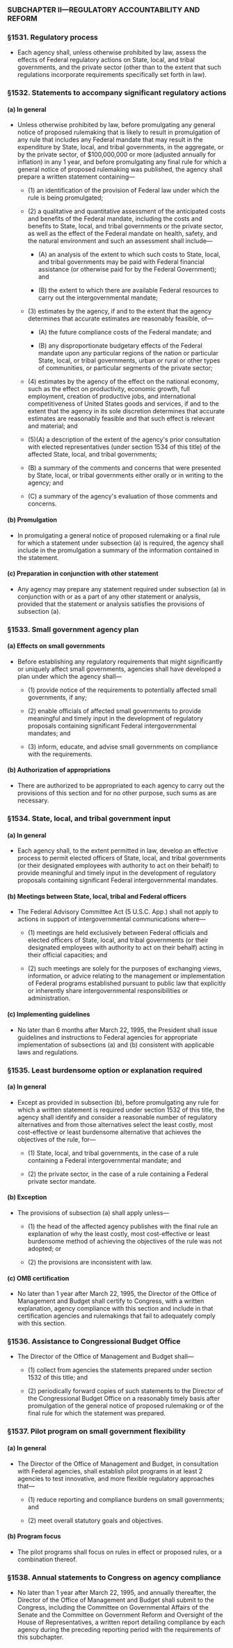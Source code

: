 ### SUBCHAPTER II—REGULATORY ACCOUNTABILITY AND REFORM

### §1531. Regulatory process
* Each agency shall, unless otherwise prohibited by law, assess the effects of Federal regulatory actions on State, local, and tribal governments, and the private sector (other than to the extent that such regulations incorporate requirements specifically set forth in law).

### §1532. Statements to accompany significant regulatory actions
#### (a) In general
* Unless otherwise prohibited by law, before promulgating any general notice of proposed rulemaking that is likely to result in promulgation of any rule that includes any Federal mandate that may result in the expenditure by State, local, and tribal governments, in the aggregate, or by the private sector, of $100,000,000 or more (adjusted annually for inflation) in any 1 year, and before promulgating any final rule for which a general notice of proposed rulemaking was published, the agency shall prepare a written statement containing—

  * (1) an identification of the provision of Federal law under which the rule is being promulgated;

  * (2) a qualitative and quantitative assessment of the anticipated costs and benefits of the Federal mandate, including the costs and benefits to State, local, and tribal governments or the private sector, as well as the effect of the Federal mandate on health, safety, and the natural environment and such an assessment shall include—

    * (A) an analysis of the extent to which such costs to State, local, and tribal governments may be paid with Federal financial assistance (or otherwise paid for by the Federal Government); and

    * (B) the extent to which there are available Federal resources to carry out the intergovernmental mandate;


  * (3) estimates by the agency, if and to the extent that the agency determines that accurate estimates are reasonably feasible, of—

    * (A) the future compliance costs of the Federal mandate; and

    * (B) any disproportionate budgetary effects of the Federal mandate upon any particular regions of the nation or particular State, local, or tribal governments, urban or rural or other types of communities, or particular segments of the private sector;


  * (4) estimates by the agency of the effect on the national economy, such as the effect on productivity, economic growth, full employment, creation of productive jobs, and international competitiveness of United States goods and services, if and to the extent that the agency in its sole discretion determines that accurate estimates are reasonably feasible and that such effect is relevant and material; and

  * (5)(A) a description of the extent of the agency's prior consultation with elected representatives (under section 1534 of this title) of the affected State, local, and tribal governments;

  * (B) a summary of the comments and concerns that were presented by State, local, or tribal governments either orally or in writing to the agency; and

  * (C) a summary of the agency's evaluation of those comments and concerns.

#### (b) Promulgation
* In promulgating a general notice of proposed rulemaking or a final rule for which a statement under subsection (a) is required, the agency shall include in the promulgation a summary of the information contained in the statement.

#### (c) Preparation in conjunction with other statement
* Any agency may prepare any statement required under subsection (a) in conjunction with or as a part of any other statement or analysis, provided that the statement or analysis satisfies the provisions of subsection (a).

### §1533. Small government agency plan
#### (a) Effects on small governments
* Before establishing any regulatory requirements that might significantly or uniquely affect small governments, agencies shall have developed a plan under which the agency shall—

  * (1) provide notice of the requirements to potentially affected small governments, if any;

  * (2) enable officials of affected small governments to provide meaningful and timely input in the development of regulatory proposals containing significant Federal intergovernmental mandates; and

  * (3) inform, educate, and advise small governments on compliance with the requirements.

#### (b) Authorization of appropriations
* There are authorized to be appropriated to each agency to carry out the provisions of this section and for no other purpose, such sums as are necessary.

### §1534. State, local, and tribal government input
#### (a) In general
* Each agency shall, to the extent permitted in law, develop an effective process to permit elected officers of State, local, and tribal governments (or their designated employees with authority to act on their behalf) to provide meaningful and timely input in the development of regulatory proposals containing significant Federal intergovernmental mandates.

#### (b) Meetings between State, local, tribal and Federal officers
* The Federal Advisory Committee Act (5 U.S.C. App.) shall not apply to actions in support of intergovernmental communications where—

  * (1) meetings are held exclusively between Federal officials and elected officers of State, local, and tribal governments (or their designated employees with authority to act on their behalf) acting in their official capacities; and

  * (2) such meetings are solely for the purposes of exchanging views, information, or advice relating to the management or implementation of Federal programs established pursuant to public law that explicitly or inherently share intergovernmental responsibilities or administration.

#### (c) Implementing guidelines
* No later than 6 months after March 22, 1995, the President shall issue guidelines and instructions to Federal agencies for appropriate implementation of subsections (a) and (b) consistent with applicable laws and regulations.

### §1535. Least burdensome option or explanation required
#### (a) In general
* Except as provided in subsection (b), before promulgating any rule for which a written statement is required under section 1532 of this title, the agency shall identify and consider a reasonable number of regulatory alternatives and from those alternatives select the least costly, most cost-effective or least burdensome alternative that achieves the objectives of the rule, for—

  * (1) State, local, and tribal governments, in the case of a rule containing a Federal intergovernmental mandate; and

  * (2) the private sector, in the case of a rule containing a Federal private sector mandate.

#### (b) Exception
* The provisions of subsection (a) shall apply unless—

  * (1) the head of the affected agency publishes with the final rule an explanation of why the least costly, most cost-effective or least burdensome method of achieving the objectives of the rule was not adopted; or

  * (2) the provisions are inconsistent with law.

#### (c) OMB certification
* No later than 1 year after March 22, 1995, the Director of the Office of Management and Budget shall certify to Congress, with a written explanation, agency compliance with this section and include in that certification agencies and rulemakings that fail to adequately comply with this section.

### §1536. Assistance to Congressional Budget Office
* The Director of the Office of Management and Budget shall—

  * (1) collect from agencies the statements prepared under section 1532 of this title; and

  * (2) periodically forward copies of such statements to the Director of the Congressional Budget Office on a reasonably timely basis after promulgation of the general notice of proposed rulemaking or of the final rule for which the statement was prepared.

### §1537. Pilot program on small government flexibility
#### (a) In general
* The Director of the Office of Management and Budget, in consultation with Federal agencies, shall establish pilot programs in at least 2 agencies to test innovative, and more flexible regulatory approaches that—

  * (1) reduce reporting and compliance burdens on small governments; and

  * (2) meet overall statutory goals and objectives.

#### (b) Program focus
* The pilot programs shall focus on rules in effect or proposed rules, or a combination thereof.

### §1538. Annual statements to Congress on agency compliance
* No later than 1 year after March 22, 1995, and annually thereafter, the Director of the Office of Management and Budget shall submit to the Congress, including the Committee on Governmental Affairs of the Senate and the Committee on Government Reform and Oversight of the House of Representatives, a written report detailing compliance by each agency during the preceding reporting period with the requirements of this subchapter.